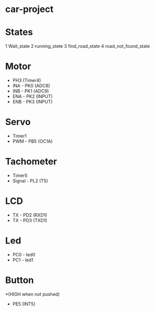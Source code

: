 car-project
===========

States
======
1 Wait_state
2 running_stete
3 find_road_state
4 road_not_found_state
 


Motor 
=======
 * PH3 (Timer4)
 * INA - PK0 (ADC8)
 * INB - PK1 (ADC9)
 * ENA - PK2 (INPUT)
 * ENB - PK3 (INPUT)

Servo 
=======
 * Timer1
 * PWM - PB5 (OC1A)

Tachometer 
=======
 * Timer5
 * Signal - PL2 (T5)


LCD
=======
 * TX - PD2 (RXD1)
 * TX - PD3 (TXD1)

Led
=======
 * PC0 - led0 
 * PC1 - led1
 
Button 
=======
 *(HIGH when not pushed)
 * PE5 (INT5)
